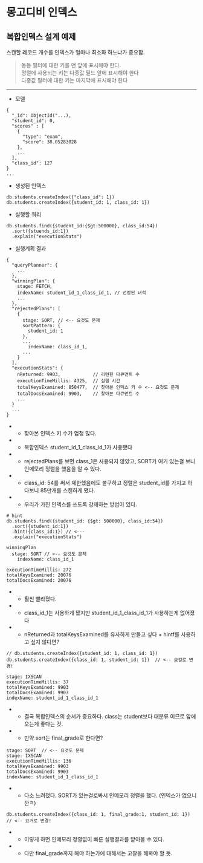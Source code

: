 # 몽고디비 인덱스 

## 복합인덱스 설계 예제 

스캔할 레코드 개수를 인덱스가 얼마나 최소화 하느냐가 중요함.   
>  동등 필터에 대한 키를 맨 앞에 표시해야 한다.   
>  정렬에 사용되는 키는 다중값 필드 앞에 표시해야 한다   
>  다중값 필터에 대한 키는 마지막에 표시해야 한다   
---

- 모델 
```
{
  "_id": ObjectId("...),
  "student_id": 0, 
  "scores" : [
    {
      "type": "exam",
      "score": 38.05283028
    },
    ...
  ],
  "class_id": 127
}
...
```

- 생성된 인덱스
```
db.students.createIndex({"class_id": 1})
db.students.createIndex({student_id: 1, class_id: 1})
```

- 실행할 쿼리 
```
db.students.find({student_id:{$gt:500000}, class_id:54})
  .sort({stuends_id:1})
  .explain("executionStats")
```

- 실행계획 결과
```
{
  "queryPlanner": {
    ...
  },
  "winningPlan": {
    stage: FETCH,
    indexName: student_id_1_class_id_1, // 선정된 녀석
    ...
  },
  "rejectedPlans": [
    {
      stage: SORT, // <-- 요것도 문제
      sortPattern: {
        student_id: 1                    
      },                               
      ...
        indexName: class_id_1,
      ...
    }
  ],
  "executionStats": {
    nReturned: 9903,            // 리턴한 다큐먼트 수
    executionTimeMillis: 4325,  // 실행 시간
    totalKeysExamined: 850477,  // 찾아본 인덱스 키 수 <-- 요것도 문제
    totalDocsExamined: 9903,    // 찾아본 다큐먼트 수 
    ...
  }
  ...
}
```
- - 찾아본 인덱스 키 수가 엄청 많다. 
- - 복합인덱스 student_id_1_class_id_1가 사용됐다 
- - rejectedPlans를 보면 class_1은 사용되지 않았고, SORT가 여기 있는걸 보니 인메모리 정렬을 했음을 알 수 있다. 
- - class_id: 54를 써서 제한했음에도 불구하고 정렬은 student_id를 가지고 하다보니 85만개를 스캔하게 됐다. 
- - 우리가 가진 인덱스를 쓰도록 강제하는 방법이 있다. 
```
# hint 
db.students.find({student_id: {$gt: 500000}, class_id:54})
  .sort({student_id:1})
  .hint({class_id:1}) // <---
  .explain("executionStats")

winningPlan
  stage: SORT // <-- 요것도 문제
    indexName: class_id_1

executionTimeMillis: 272
totalKeysExamined: 20076
totalDocsExamined: 20076
```
- - 훨씬 빨라졌다. 
- - class_id_1는 사용하게 됐지만 student_id_1_class_id_1가 사용하는게 없어졌다 
- - nReturned과 totalKeysExamined를 유사하게 만들고 싶다 + hintf를 사용하고 싶지 않다면?
```
// db.students.createIndex({student_id: 1, class_id: 1})
db.students.createIndex({class_id: 1, student_id: 1})  // <-- 요걸로 변경! 

stage: IXSCAN
executionTimeMillis: 37
totalKeysExamined: 9903
totalDocsExamined: 9903
indexName: student_id_1_class_id_1
```
- - 결국 복합인덱스의 순서가 중요하다. class는 student보다 대분류 이므로 앞에 오는게 좋다는 것. 
- - 만약 sort는 final_grade로 한다면?
```
stage: SORT  // <-- 요것도 문제
stage: IXSCAN
executionTimeMillis: 136
totalKeysExamined: 9903
totalDocsExamined: 9903
indexName: student_id_1_class_id_1
```
- - 다소 느려졌다. SORT가 있는걸로봐서 인메모리 정렬을 했다. (인덱스가 없으니깐ㅋ)
```
db.students.createIndex({class_id: 1, final_grade:1, student_id: 1})  // <-- 요거로 변경! 
```
- - 이렇게 하면 인메모리 정렬없이 빠른 실행결과를 받아볼 수 있다. 
- - 다만 final_grade까지 해야 하는가에 대해서는 고찰을 해봐야 할 듯. 
